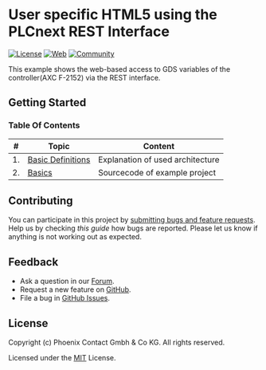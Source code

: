 # User specific HTML5 using the PLCnext REST Interface

[![License](https://img.shields.io/badge/license-MIT-blue.svg)](LICENSE)
[![Web](https://img.shields.io/badge/PLCnext-Website-blue.svg)](https://www.phoenixcontact.com/plcnext)
[![Community](https://img.shields.io/badge/PLCnext-Community-blue.svg)](https://www.plcnext-community.net)

This example shows the web-based access to GDS variables of the controller(AXC F-2152) via the REST interface.

## Getting Started

### Table Of Contents

|\#     |    Topic       |Content|
| ----  | -------------- | ------
|1.|[Basic Definitions](/Architecture/Architecture.md)|Explanation of used architecture |
|2.|[Basics](/Project/README.md)| Sourcecode of example project|


## Contributing

You can participate in this project by [submitting bugs and feature requests](https://github.com/PLCnext/User_specific_HTML5_using_the_PLCnext_REST_Interface/issues). Help us by checking *this guide* how bugs are reported.
Please let us know if anything is not working out as expected.

## Feedback

* Ask a question in our [Forum](https://www.plcnext-community.net/index.php?option=com_easydiscuss&view=categories&Itemid=221&lang=en).
* Request a new feature on [GitHub](CONTRIBUTING.md).
* File a bug in [GitHub Issues](https://github.com/PLCnext/User_specific_HTML5_using_the_PLCnext_REST_Interface/issues).

## License

Copyright (c) Phoenix Contact Gmbh & Co KG. All rights reserved.

Licensed under the [MIT](LICENSE) License.